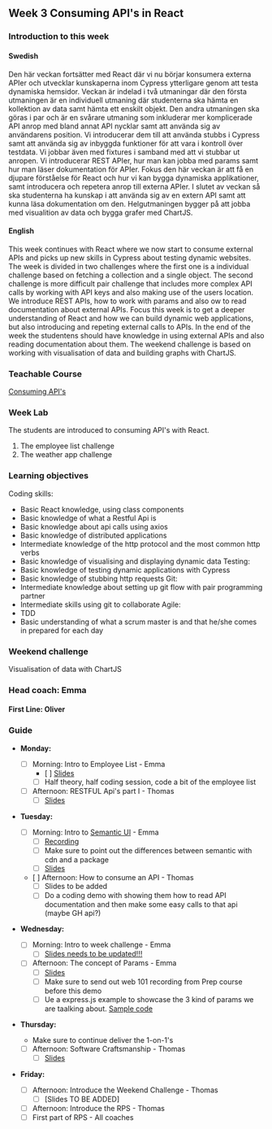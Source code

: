 ## Week 3 Consuming API's in React 
### Introduction to this week

#### Swedish
Den här veckan fortsätter med React där vi nu börjar konsumera externa APIer och utvecklar kunskaperna inom Cypress ytterligare genom att testa dynamiska hemsidor. 
Veckan är indelad i två utmaningar där den första utmaningen är en individuell utmaning där studenterna ska hämta en kollektion av data samt hämta ett enskilt objekt. Den andra utmaningen ska göras i par och är en svårare utmaning som inkluderar mer komplicerade API anrop med bland annat API nycklar samt att använda sig av användarens position. 
Vi introducerar dem till att använda stubbs i Cypress samt att använda sig av inbyggda funktioner för att vara i kontroll över testdata. Vi jobbar även med fixtures i samband med att vi stubbar ut anropen. 
Vi introducerar REST APIer, hur man kan jobba med params samt hur man läser dokumentation för APIer. 
Fokus den här veckan är att få en djupare förståelse för React och hur vi kan bygga dynamiska applikationer, samt introducera och repetera anrop till externa APIer. I slutet av veckan så ska studenterna ha kunskap i att använda sig av en extern API samt att kunna läsa dokumentation om den. 
Helgutmaningen bygger på att jobba med visualition av data och bygga grafer med ChartJS. 

#### English
This week continues with React where we now start to consume external APIs and picks up new skills in Cypress about testing dynamic websites. 
The week is divided in two challenges where the first one is a individual challenge based on fetching a collection and a single object. The second challenge is more difficult pair challenge that includes more complex API calls by working with API keys and also making use of the users location. 
We introduce REST APIs, how to work with params and also ow to read documentation about external APIs. 
Focus this week is to get a deeper understanding of React and how we can build dynamic web applications, but also introducing and repeting external calls to APIs. In the end of the week the studentens should have knowledge in using external APIs and also reading documentation about them. 
The weekend challenge is based on working with visualisation of data and building graphs with ChartJS. 

### Teachable Course
[Consuming API's](https://learn.craftacademy.co/admin/courses/1310847/information)

### Week Lab
The students are introduced to consuming API's with React. 

1. The employee list challenge
2. The weather app challenge


### Learning objectives
Coding skills:
  - Basic React knowledge, using class components
  - Basic knowledge of what a Restful Api is
  - Basic knowledge about api calls using axios
  - Basic knowledge of distributed applications
  - Intermediate knowledge of the http protocol and the most common http verbs 
  - Basic knowledge of visualising and displaying dynamic data
Testing: 
  - Basic knowledge of testing dynamic applications with Cypress 
  - Basic knowledge of stubbing http requests
Git:
  - Intermediate knowledge about setting up git flow with pair programming partner
  - Intermediate skills using git to collaborate
Agile:
  - TDD
  - Basic understanding of what a scrum master is and that he/she comes in prepared for each day


### Weekend challenge
Visualisation of data with ChartJS

### Head coach: Emma
#### First Line: Oliver

### Guide
- **Monday:** 
  - [ ] Morning: Intro to Employee List - Emma 
    - [ ] [Slides](https://docs.google.com/presentation/d/19TuX0Z-BRaDqU8WDlPR_BpyHSAGaBhDy965cNbwhqj4/edit#slide=id.g35ed75ccf_022)
    - [ ] Half theory, half coding session, code a bit of the employee list
    
  - [ ] Afternoon: RESTFUL Api's part I - Thomas
    - [ ] [Slides](https://docs.google.com/presentation/d/1o8VPcljGIq9xVUOiVIg-98J4t-0j5i0OOT0pcOO2Juk/edit#slide=id.g4b12024eb7_0_21)
  
- **Tuesday:**  
  - [ ] Morning: Intro to [Semantic UI](https://react.semantic-ui.com/) - Emma
    - [ ] [Recording](https://drive.google.com/file/d/1ICLssPacleAmwbXn5itYJ-P5HCWbdkjt/view?usp=sharing)
    - [ ] Make sure to point out the differences between semantic with cdn and a package
    - [ ] [Slides](https://docs.google.com/presentation/d/11zgj6X8V9Q9Ax_YkMTvu_zcntBKoS3On6JXPzhaTqaQ/edit#slide=id.g4b12024eb7_0_21)
  
  - [ ] Afternoon: How to consume an API - Thomas	
    - [ ] Slides to be added
    - [ ] Do a coding demo with showing them how to read API documentation and then make some easy calls to that api (maybe GH api?)
  
- **Wednesday:**  
  - [ ] Morning: Intro to week challenge - Emma 
    - [ ] [Slides needs to be updated!!!](https://docs.google.com/presentation/d/1S2Nn_hOhm_slruGTPFVoRGBh9G-NiKExENRHhUd-8As/edit?usp=sharing)
    
  - [ ] Afternoon: The concept of Params - Emma
    - [ ] [Slides](https://docs.google.com/presentation/d/1WQiq29ZR4rQvhyH7N2HelmCUeD2qzuaBo03O12Rjsp4/edit?usp=sharing)
    - [ ] Make sure to send out web 101 recording from Prep course before this demo
    - [ ] Ue a express.js example to showcase the 3 kind of params we are taalking about. [Sample code](https://github.com/CraftAcademyLabs/params_talk_code)

- **Thursday:**
   - Make sure to continue deliver the 1-on-1's
     
   - [ ] Afternoon: Software Craftsmanship - Thomas
     - [ ] [Slides](https://docs.google.com/presentation/d/1MtC_9wUgQAO4NUvAQxFk7CU7Fvdbwt4RE2BDaMC_f8s/edit)

- **Friday:**

  - [ ] Afternoon: Introduce the Weekend Challenge - Thomas 
    - [ ] [Slides TO BE ADDED]
    
  - [ ] Afternoon: Introduce the RPS - Thomas
  - [ ] First part of RPS - All coaches  
